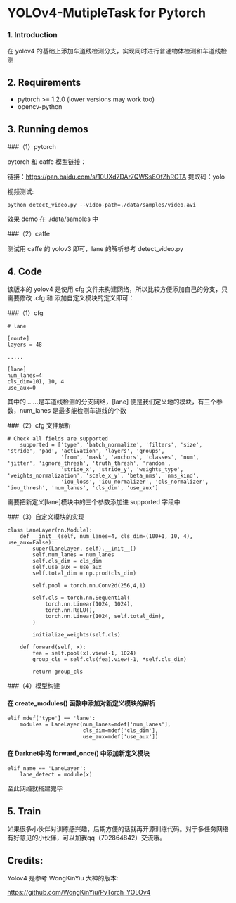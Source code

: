 #  YOLOv4-MutipleTask for Pytorch

### 1. Introduction

在 yolov4 的基础上添加车道线检测分支，实现同时进行普通物体检测和车道线检测

## 2. Requirements

- pytorch >= 1.2.0 (lower versions may work too)
- opencv-python


## 3. Running demos

###（1）pytorch

pytorch 和 caffe 模型链接：

链接：https://pan.baidu.com/s/10UXd7DAr7QWSs8OfZhRGTA 
提取码：yolo 

视频测试:

```shell
python detect_video.py --video-path=./data/samples/video.avi
```

效果 demo 在 ./data/samples 中

###（2）caffe

测试用 caffe 的 yolov3 即可，lane 的解析参考 detect_video.py 

## 4. Code 

该版本的 yolov4 是使用 cfg 文件来构建网络，所以比较方便添加自己的分支，只需要修改 .cfg 和 添加自定义模块的定义即可：

###（1）cfg
```shell
# lane

[route]
layers = 48

.....

[lane]
num_lanes=4
cls_dim=101, 10, 4
use_aux=0
```

其中的 ......是车道线检测的分支网络，[lane] 便是我们定义地的模块，有三个参数，num_lanes 是最多能检测车道线的个数

###（2）cfg 文件解析

```shell
# Check all fields are supported
    supported = ['type', 'batch_normalize', 'filters', 'size', 'stride', 'pad', 'activation', 'layers', 'groups',
                 'from', 'mask', 'anchors', 'classes', 'num', 'jitter', 'ignore_thresh', 'truth_thresh', 'random',
                 'stride_x', 'stride_y', 'weights_type', 'weights_normalization', 'scale_x_y', 'beta_nms', 'nms_kind',
                 'iou_loss', 'iou_normalizer', 'cls_normalizer', 'iou_thresh', 'num_lanes', 'cls_dim', 'use_aux']
```

需要把新定义[lane]模块中的三个参数添加进 supported 字段中

###（3）自定义模块的实现

```shell
class LaneLayer(nn.Module):
    def __init__(self, num_lanes=4, cls_dim=(100+1, 10, 4), use_aux=False):
        super(LaneLayer, self).__init__()
        self.num_lanes = num_lanes
        self.cls_dim = cls_dim
        self.use_aux = use_aux
        self.total_dim = np.prod(cls_dim)
        
        self.pool = torch.nn.Conv2d(256,4,1)
        
        self.cls = torch.nn.Sequential(
            torch.nn.Linear(1024, 1024),
            torch.nn.ReLU(),
            torch.nn.Linear(1024, self.total_dim),
        )    
        
        initialize_weights(self.cls)
        
    def forward(self, x):             
        fea = self.pool(x).view(-1, 1024)
        group_cls = self.cls(fea).view(-1, *self.cls_dim)
        
        return group_cls
```

###（4）模型构建

#### 在 create_modules() 函数中添加对新定义模块的解析

```shell
elif mdef['type'] == 'lane':
	modules = LaneLayer(num_lanes=mdef['num_lanes'],
						cls_dim=mdef['cls_dim'],
						use_aux=mdef['use_aux'])
```

#### 在 Darknet中的 forward_once() 中添加新定义模块

```shell
elif name == 'LaneLayer':
    lane_detect = module(x)
```

至此网络就搭建完毕


## 5. Train 

如果很多小伙伴对训练感兴趣，后期方便的话就再开源训练代码。对于多任务网络有好意见的小伙伴，可以加我qq（702864842）交流哦。

## Credits:

Yolov4 是参考 WongKinYiu 大神的版本:

https://github.com/WongKinYiu/PyTorch_YOLOv4





 